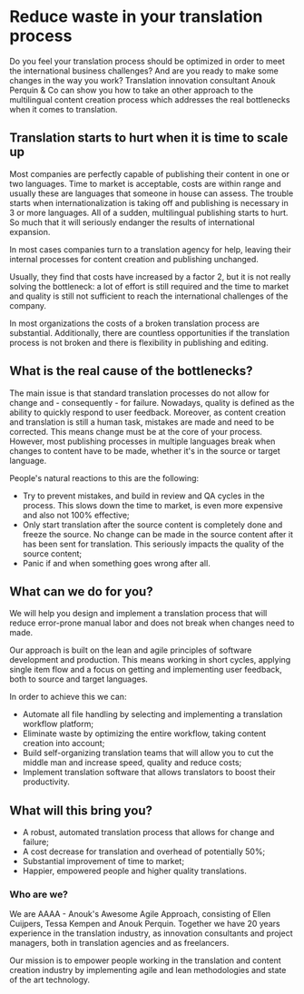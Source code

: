 
# Reduce waste in your translation process

Do you feel your translation process should be optimized in order to meet the international business challenges? And are you ready to make some changes in the way you work? Translation innovation consultant Anouk Perquin & Co can show you how to take an other approach to the multilingual content creation process which addresses the real bottlenecks when it comes to translation.

## Translation starts to hurt when it is time to scale up

Most companies are perfectly capable of publishing their content in one or two languages. 
Time to market is acceptable, costs are within range and usually these are languages that someone in house can assess. 
The trouble starts when internationalization is taking off and publishing is necessary in 3 or more languages. 
All of a sudden, multilingual publishing starts to hurt. So much that it will seriously endanger the results of international expansion.

In most cases companies turn to a translation agency for help, leaving their internal processes for content creation and publishing unchanged. 

Usually, they find that costs have increased by a factor 2, but it is not really solving the bottleneck: a lot of effort is still required and the time to market and quality is still not sufficient to reach the international challenges of the company. 

In most organizations the costs of a broken translation process are substantial. Additionally, there are countless opportunities if the translation process is not broken and there is flexibility in publishing and editing.

## What is the real cause of the bottlenecks? 

The main issue is that standard translation processes do not allow for change and - consequently - for failure. 
Nowadays, quality is defined as the ability to quickly respond to user feedback. Moreover, as content creation and translation is still a human task, mistakes are made and need to be corrected. This means change must be at the core of your process.
However, most publishing processes in multiple languages break when changes to content have to be made, whether it's in the source or target language. 

People's natural reactions to this are the following:

* Try to prevent mistakes, and build in review and QA cycles in the process. This slows down the time to market, is even more expensive and also not 100% effective;
* Only start translation after the source content is completely done and freeze the source. No change can be made in the source content after it has been sent for translation. This seriously impacts the quality of the source content; 
* Panic if and when something goes wrong after all. 

## What can we do for you? 

We will help you design and implement a translation process that will reduce error-prone manual labor and does not break when changes need to made.

Our approach is built on the lean and agile principles of software development and production. This means working in short cycles, applying single item flow and a focus on getting and implementing user feedback, both to source and target languages.

In order to achieve this we can:
* Automate all file handling by selecting and implementing a translation workflow platform;
* Eliminate waste by optimizing the entire workflow, taking content creation into account; 
* Build self-organizing translation teams that will allow you to cut the middle man and increase speed, quality and reduce costs;
* Implement translation software that allows translators to boost their productivity.

## What will this bring you? 

* A robust, automated translation process that allows for change and failure;
* A cost decrease for translation and overhead of potentially 50%; 
* Substantial improvement of time to market;
* Happier, empowered people and higher quality translations.

### Who are we?

We are AAAA - Anouk's Awesome Agile Approach, consisting of Ellen Cuijpers, Tessa Kempen and Anouk Perquin. 
Together we have 20 years experience in the translation industry, as innovation consultants and project managers, both in translation agencies and as freelancers. 

Our mission is to empower people working in the translation and content creation industry by implementing agile and lean methodologies and state of the art technology. 


